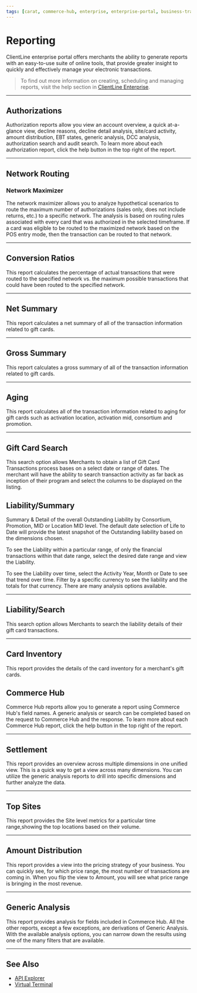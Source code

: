 ```yaml
---
tags: [carat, commerce-hub, enterprise, enterprise-portal, business-track, virtual-terminal, reporting, settings]
---
```



# Reporting

ClientLine enterprise portal offers merchants the ability to generate reports with an easy-to-use suite of online tools, that provide greater insight to quickly and effectively manage your electronic transactions. 

<!-- theme: info -->
>To find out more information on creating, scheduling and managing reports, visit the help section in [ClientLine Enterprise](path?=https://www.businesstrack.com).

---


## Authorizations

Authorization reports allow you view an account overview, a quick at-a-glance view, decline reasons, decline detail analysis, site/card activity, amount distribution, EBT states, generic analysis, DCC analysis, authorization search and audit search. To learn more about each authorization report, click the help button in the top right of the report. 

---
## Network Routing

### Network Maximizer

The network maximizer allows you to analyze hypothetical scenarios to route the maximum number of authorizations (sales only, does not include returns, etc.) to a specific network. The analysis is based on routing rules associated with every card that was authorized in the selected timeframe. If a card was eligible to be routed to the maximized network based on the POS entry mode, then the transaction can be routed to that network.

---

## Conversion Ratios

This report calculates the percentage of actual transactions that were routed to the specified network vs. the maximum possible transactions that could have been routed to the specified network.

---

## Net Summary

This report calculates a net summary of all of the transaction information related to gift cards.

---

## Gross Summary

This report calculates a gross summary of all of the transaction information related to gift cards.

---

## Aging

This report calculates all of the transaction information related to aging for gift cards such as activation location, activation mid, consortium and promotion. 

---

## Gift Card Search

This search option allows Merchants to obtain a list of Gift Card Transactions process bases on a select date or range of dates. The merchant will have the ability to search transaction activity as far back as inception of their program and select the columns to be displayed on the listing.


## Liability/Summary

Summary & Detail of the overall Outstanding Liability by Consortium, Promotion, MID or Location MID level. The default date selection of Life to Date will provide the latest snapshot of the Outstanding liability based on the dimensions chosen. 

To see the Liability within a particular range, of only the financial transactions within that date range, select the desired date range and view the Liability.

To see the Liability over time, select the Activity Year, Month or Date to see that trend over time. Filter by a specific currency to see the liability and the totals for that currency. There are many analysis options available.

---

## Liability/Search

This search option allows Merchants to search the liability details of their gift card transactions. 

---

## Card Inventory

This report provides the details of the card inventory for a merchant's gift cards.


## Commerce Hub

Commerce Hub reports allow you to generate a report using Commerce Hub's field names. A generic analysis or search can be completed based on the request to Commerce Hub and the response. To learn more about each Commerce Hub report, click the help button in the top right of the report. 


--- 

## Settlement

This report provides an overview across multiple dimensions in one unified view. This is a quick way to get a view across many dimensions. You can utilize the generic analysis reports to drill into specific dimensions and further analyze the data.

---

## Top Sites

This report provides the Site level metrics for a particular time range,showing the top locations based on their volume.

---

## Amount Distribution 

This report provides a view into the pricing strategy of your business. You can quickly see, for which price range, the most number of transactions are coming in. When you flip the view to Amount, you will see what price range is bringing in the most revenue.

---

## Generic Analysis


This report provides analysis for fields included in Commerce Hub. All the other reports, except a few exceptions, are derivations of Generic Analysis. With the available analysis options, you can narrow down the results using one of the many filters that are available.

---



## See Also


- [API Explorer](../api/?type=post&path=/payments/v1/charges)
- [Virtual Terminal](?path=docs/Online-Mobile-Digital/Virtual-Terminal/Virtual-Terminal.md)